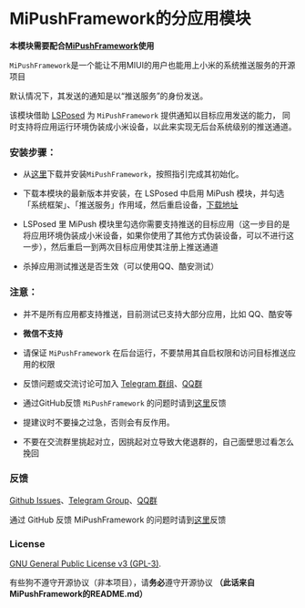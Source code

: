 # MiPushFramework的分应用模块

**本模块需要配合[MiPushFramework](https://github.com/NihilityT/MiPushFramework)使用**

`MiPushFramework`是一个能让不用MIUI的用户也能用上小米的系统推送服务的开源项目

默认情况下，其发送的通知是以“推送服务”的身份发送。

该模块借助 [LSPosed](https://github.com/LSPosed/LSPosed) 为 `MiPushFramework` 提供通知以目标应用发送的能力，
同时支持将应用运行环境伪装成小米设备，以此来实现无后台系统级别的推送通道。

### 安装步骤：
- 从[这里](https://github.com/NihilityT/MiPushFramework/releases/latest)下载并安装`MiPushFramework`，按照指引完成其初始化。

- 下载本模块的最新版本并安装，在 LSPosed 中启用 MiPush 模块，并勾选 「系统框架」、「推送服务」作用域，然后重启设备，[下载地址](https://github.com/NihilityT/MiPush/releases/latest)

- LSPosed 里 MiPush 模块里勾选你需要支持推送的目标应用（这一步目的是将应用环境伪装成小米设备，如果你使用了其他方式伪装设备，可以不进行这一步），然后重启一到两次目标应用使其注册上推送通道

- 杀掉应用测试推送是否生效（可以使用QQ、酷安测试）
　　
### 注意：
- 并不是所有应用都支持推送，目前测试已支持大部分应用，比如 QQ、酷安等

- **微信不支持**

- 请保证 `MiPushFramework` 在后台运行，不要禁用其自启权限和访问目标推送应用的权限

- 反馈问题或交流讨论可加入 [Telegram 群组](https://t.me/+SXl7v8t-lOa9KCAp)、[QQ群](https://jq.qq.com/?_wv=1027&k=P0EQCaUz)

- 通过GitHub反馈 `MiPushFramework` 的问题时请到[这里](https://github.com/NihilityT/MiPushFramework/issues)反馈

- 提建议时不要操之过急，否则会有反作用。

- 不要在交流群里挑起对立，因挑起对立导致大佬退群的，自己面壁思过看怎么挽回
### 反馈
[Github Issues](https://github.com/NihilityT/MiPush/issues)、[Telegram Group](https://t.me/+SXl7v8t-lOa9KCAp)、[QQ群](https://jq.qq.com/?_wv=1027&k=P0EQCaUz)

通过 GitHub 反馈 MiPushFramework 的问题时请到[这里](https://github.com/NihilityT/MiPushFramework/issues)反馈

### License
[GNU General Public License v3 (GPL-3)](http://www.gnu.org/copyleft/gpl.html).

有些狗不遵守开源协议（非本项目），请**务必**遵守开源协议 **（此话来自MiPushFramework的README.md）**
